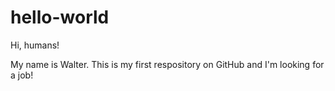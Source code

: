 # hello-world

Hi, humans!

My name is Walter. This is my first respository on GitHub and I'm looking for a job!
